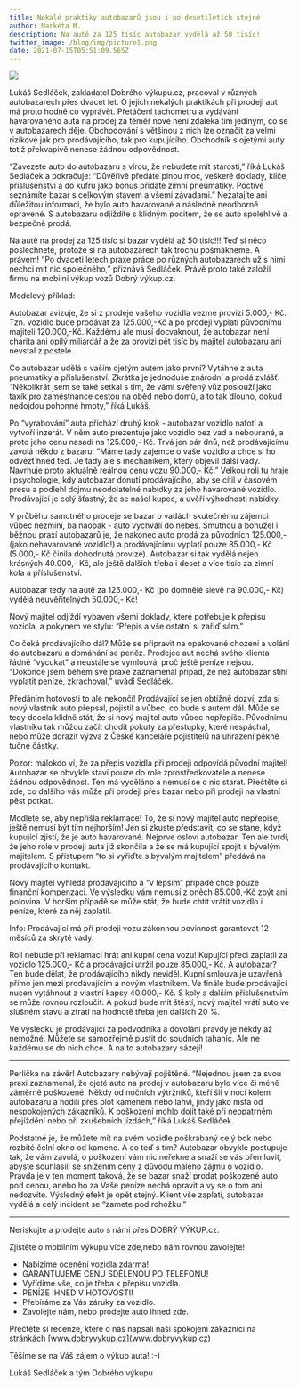 ```yaml
---
title: Nekalé praktiky autobazarů jsou i po desetiletích stejné
author: Markéta M.
description: Na autě za 125 tisíc autobazar vydělá až 50 tisíc!
twitter_image: /blog/img/picture1.png
date: 2021-07-15T05:51:09.565Z
---
```

![](/blog/img/picture1.png)

Lukáš Sedláček, zakladatel Dobrého výkupu.cz, pracoval v různých autobazarech přes dvacet let. O jejich nekalých praktikách při prodeji aut má proto hodně co vyprávět. Přetáčení tachometru a vydávání havarovaného auta na prodej za téměř nové není zdaleka tím jediným, co se v autobazarech děje. Obchodování s většinou z nich lze označit za velmi rizikové jak pro prodávajícího, tak pro kupujícího. Obchodník s ojetými auty totiž překvapivě nenese žádnou odpovědnost. 

“Zavezete auto do autobazaru s vírou, že nebudete mít starosti,” říká Lukáš Sedláček a pokračuje: “Důvěřivě předáte plnou moc, veškeré doklady, klíče, příslušenství a do kufru jako bonus přidáte zimní pneumatiky. Poctivě seznámíte bazar s celkovým stavem a všemi závadami.” Nezatajíte ani důležitou informaci, že bylo auto havarované a následně neodborně opravené. S autobazaru odjíždíte s klidným pocitem, že se auto spolehlivě a bezpečně prodá. 

Na autě na prodej za 125 tisíc si bazar vydělá až 50 tisíc!!!
Teď si něco poslechnete, protože si na autobazarech tak trochu pošmákneme. A právem! “Po dvaceti letech praxe práce po různých autobazarech už s nimi nechci mít nic společného,” přiznává Sedláček. Právě proto také založil firmu na mobilní výkup vozů Dobrý výkup.cz. 

Modelový příklad: 

Autobazar avizuje, že si z prodeje vašeho vozidla vezme provizi 5.000,- Kč. Tzn. vozidlo bude prodávat za 125.000,-Kč a po prodeji vyplatí původnímu majiteli 120.000,-Kč. Každému ale musí docvaknout, že autobazar není charita ani opilý miliardář a že za provizi pět tisíc by majitel autobazaru ani nevstal z postele. 

Co autobazar udělá s vaším ojetým autem jako první?
Vytáhne z auta pneumatiky a příslušenství. Zkrátka je jednoduše znárodní a prodá zvlášť. “Několikrát jsem se také setkal s tím, že vámi svěřený vůz poslouží jako taxík pro zaměstnance cestou na oběd nebo domů, a to tak dlouho, dokud nedojdou pohonné hmoty,” říká Lukáš. 

Po “vyrabování” auta přichází druhý krok - autobazar vozidlo nafotí a vytvoří inzerát. V něm auto prezentuje jako vozidlo bez vad a nebourané, a proto jeho cenu nasadí na 125.000,- Kč. Trvá jen pár dnů, než prodávajícímu zavolá někdo z bazaru: ”Máme tady zájemce o vaše vozidlo a chce si ho odvézt hned teď. Je tady ale s mechanikem, který objevil další vady. Navrhuje proto aktuálně reálnou cenu vozu 90.000,- Kč.” Velkou roli tu hraje i psychologie, kdy autobazar donutí prodávajícího, aby se cítil v časovém presu a podlehl dojmu neodolatelné nabídky za jeho havarované vozidlo. Prodávající je celý šťastný, že se našel kupec, a uvěří výhodnosti nabídky.

V průběhu samotného prodeje se bazar o vadách skutečnému zájemci vůbec nezmíní, ba naopak - auto vychválí do nebes. Smutnou a bohužel i běžnou praxí autobazarů je, že nakonec auto prodá za původních 125.000,- (jako nehavarované vozidlo!) a prodávajícímu vyplatí pouze 85.000,- Kč (5.000,- Kč činila dohodnutá provize). Autobazar si tak vydělá nejen krásných 40.000,- Kč, ale ještě dalších třeba i deset a více tisíc za zimní kola a příslušenství. 

Autobazar tedy na autě za 125.000,- Kč (po domnělé slevě na 90.000,- Kč) vydělá neuvěřitelných 50.000,- Kč! 

Nový majitel odjíždí vybaven všemi doklady, které potřebuje k přepisu vozidla, a pokynem ve stylu: “Přepis a vše ostatní si zařiď sám.” 

Co čeká prodávajícího dál?
Může se připravit na opakované chození a volání do autobazaru a domáhání se peněz. Prodejce aut nechá svého klienta řádně “vycukat” a neustále se vymlouvá, proč ještě peníze nejsou. “Dokonce jsem během své praxe zaznamenal případ, že než autobazar stihl vyplatit peníze, zkrachoval,” uvádí Sedláček. 

Předáním hotovosti to ale nekončí!
Prodávající se jen obtížně dozví, zda si nový vlastník auto přepsal, pojistil a vůbec, co bude s autem dál. Může se tedy docela klidně stát, že si nový majitel auto vůbec nepřepíše. Původnímu vlastníku tak můžou začít chodit pokuty za přestupky, které nespáchal, nebo může dorazit výzva z České kanceláře pojistitelů na uhrazení pěkně tučné částky. 

Pozor: málokdo ví, že za přepis vozidla při prodeji odpovídá původní majitel! Autobazar se obvykle staví pouze do role zprostředkovatele a nenese žádnou odpovědnost. Ten má vyděláno a nemusí se o nic starat. Přečtěte si zde, co dalšího vás může při prodeji přes bazar nebo při prodeji na vlastní pěst potkat. 

Modlete se, aby nepřišla reklamace!
To, že si nový majitel auto nepřepíše, ještě nemusí být tím nejhorším! Jen si zkuste představit, co se stane, když kupující zjistí, že je auto havarované. Nejprve osloví autobazar. Ten ale tvrdí, že jeho role v prodeji auta již skončila a že se má kupující spojit s bývalým majitelem. S přístupem “to si vyřiďte s bývalým majitelem” předává na prodávajícího kontakt. 

Nový majitel vyhledá prodávajícího a “v lepším” případě chce pouze finanční kompenzaci. Ve výsledku vám nemusí z oněch 85.000,-Kč zbýt ani polovina. V horším případě se může stát, že bude chtít vrátit vozidlo i peníze, které za něj zaplatil. 

Info: Prodávající má při prodeji vozu zákonnou povinnost garantovat 12 měsíců za skryté vady.

Roli nebude při reklamaci hrát ani kupní cena vozu! Kupující přeci zaplatil za vozidlo 125.000,- Kč a prodávající utržil pouze 85.000,- Kč. A autobazar? Ten bude dělat, že prodávajícího nikdy neviděl. Kupní smlouva je uzavřená přímo jen mezi prodávajícím a novým vlastníkem. Ve finále bude prodávající nucen vytáhnout z vlastní kapsy 40.000,- Kč. S koly a dalším příslušenstvím se může rovnou rozloučit. A pokud bude mít štěstí, nový majitel vrátí auto ve slušném stavu a ztratí na hodnotě třeba jen dalších 20 %. 

Ve výsledku je prodávající za podvodníka a dovolání pravdy je někdy až nemožné. Můžete se samozřejmě pustit do soudních tahanic. Ale ne každému se do nich chce. A na to autobazary sázejí!

- - -

 Perlička na závěr! Autobazary nebývají pojištěné. 
“Nejednou jsem za svou praxi zaznamenal, že ojeté auto na prodej v autobazaru bylo více či méně záměrně poškozené. Někdy od nočních výtržníků, kteří šli v noci kolem autobazaru a hodili přes plot kamenem nebo lahví, jindy jako msta od nespokojených zákazníků. K poškození mohlo dojít také při neopatrném přejíždění nebo při zkušebních jízdách,” říká Lukáš Sedláček. 

Podstatné je, že můžete mít na svém vozidle poškrábaný celý bok nebo rozbité čelní okno od kamene. A co teď s tím? Autobazar obvykle postupuje tak, že vám zavolá, o poškození vám nic neřekne a snaží se vás přemluvit, abyste souhlasili se snížením ceny z důvodu malého zájmu o vozidlo. Pravda je v ten moment taková, že se bazar snaží prodat poškozené auto pod cenou, anebo ho za Vaše peníze nechá opravit a vy se o tom ani nedozvíte. Výsledný efekt je opět stejný. Klient vše zaplatí, autobazar vydělá a celý incident se “zamete pod rohožku.”

- - -

Neriskujte a prodejte auto s námi přes DOBRÝ VÝKUP.cz. 


Zjistěte o mobilním výkupu více zde,nebo nám rovnou zavolejte!

* Nabízíme ocenění vozidla zdarma!
* GARANTUJEME CENU SDĚLENOU PO TELEFONU!
* Vyřídíme vše, co je třeba k přepisu vozidla.
* PENÍZE IHNED V HOTOVOSTI!
* Přebíráme za Vás záruky za vozidlo.
* Zavolejte nám, nebo prodejte auto ihned zde.

Přečtěte si recenze, které o nás napsali naši spokojení zákazníci na stránkách [www.dobryvykup.cz](www.dobryvykup.cz)

Těšíme se na Váš zájem o výkup auta! :-)

Lukáš Sedláček a tým Dobrého výkupu